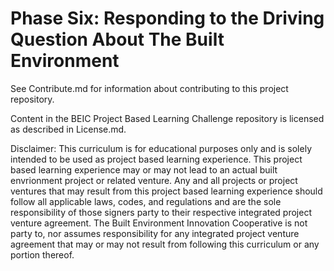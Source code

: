 # Phase Six: Responding to the Driving Question About The Built Environment

See Contribute.md for information about contributing to this project repository.

Content in the BEIC Project Based Learning Challenge repository is licensed as described in License.md.

Disclaimer: This curriculum is for educational purposes only and is solely intended to be used as project based learning experience. This project based learning experience may or may not lead to an actual built envrionment project or related venture. Any and all projects or project ventures that may result from this project based learning experience should follow all applicable laws, codes, and regulations and are the sole responsibility of those signers party to their respective integrated project venture agreement. The Built Environment Innovation Cooperative is not party to, nor assumes responsibility for any integrated project venture agreement that may or may not result from following this curriculum or any portion thereof.
